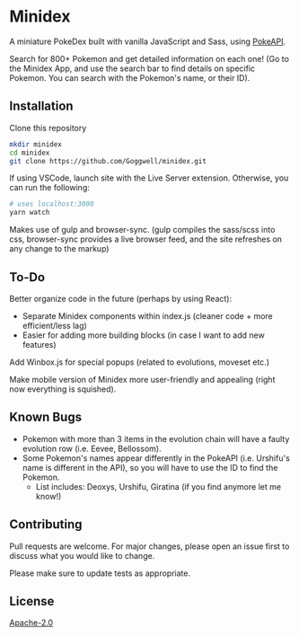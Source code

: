 # Minidex

A miniature PokeDex built with vanilla JavaScript and Sass, using [PokeAPI](https://pokeapi.co).

Search for 800+ Pokemon and get detailed information on each one!
(Go to the Minidex App, and use the search bar to find details on specific Pokemon. You can search with the Pokemon's name, or their ID).

## Installation

Clone this repository

```bash
mkdir minidex
cd minidex
git clone https://github.com/Goggwell/minidex.git
```
If using VSCode, launch site with the Live Server extension.
Otherwise, you can run the following:
```bash
# uses localhost:3000
yarn watch
```
Makes use of gulp and browser-sync. (gulp compiles the sass/scss into css, browser-sync provides a live browser feed, and the site refreshes on any change to the markup)

## To-Do
Better organize code in the future (perhaps by using React):
- Separate Minidex components within index.js (cleaner code + more efficient/less lag)
- Easier for adding more building blocks (in case I want to add new features)

Add Winbox.js for special popups (related to evolutions, moveset etc.)

Make mobile version of Minidex more user-friendly and appealing (right now everything is squished).

## Known Bugs
- Pokemon with more than 3 items in the evolution chain will have a faulty evolution row (i.e. Eevee, Bellossom).
- Some Pokemon's names appear differently in the PokeAPI (i.e. Urshifu's name is different in the API), so you will have to use the ID to find the Pokemon.
  - List includes: Deoxys, Urshifu, Giratina (if you find anymore let me know!)


## Contributing
Pull requests are welcome. For major changes, please open an issue first to discuss what you would like to change.

Please make sure to update tests as appropriate.

## License
[Apache-2.0](https://choosealicense.com/licenses/apache-2.0/)
